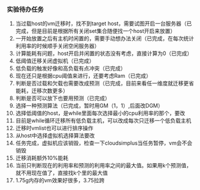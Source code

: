 ### 实验待办任务

1. 当过载host的vm迁移时，找不到target host，需要试图开启一台服务器（已完成，但是目前是根据所有关闭set集合随便找一个host开启来放置）
2. 一开始放置之后有主机时闲置的，需要手动想办法关闭（已完成，在每次统计利用率的时候顺手关闭空闲服务器）
3. 计算能耗有问题，host开启并闲置的状态没有考虑，直接计算为0（已完成）
4. 低阈值迁移关闭虚拟机（已完成）
5. 低负载的触发好像和高负载有点冲突（已完成）
6. 现在还只是根据cpu阈值来进行，还要考虑Ram（已完成）
7. 判断是否过载和欠载也需要改成预测（已完成，目前来看任一维度就迁移更省能耗，迁移次数更多）
8. 判断是否可以放下也要用预测（已完成）
9. 选择一种预测算法（已完成，暂时用GM（1，1）,后面改DGM）
10. 选择低阈值的host，是while里面每次选择最小的cpu利用率的那个，要改
11. 目前是while循环迁移所有低负载主机，可以改成每次只迁移一个低负载主机
12. 迁移时vmlist也可以进行排序操作
13. 从host中选择虚拟机选择算法要改
14. 任务完成，虚拟机应该销毁，检查一下cloudsimplus当任务暂停，vm会不会销毁
15. 迁移消耗额外10%能耗
16. 当前只判断现在的利用率和预测的利用率之间的最大值。如果用k个预测值，就不用现在值了，直接找k个里的最大值
17. 1.75g内存的vm效果好很多，3.75拉跨
